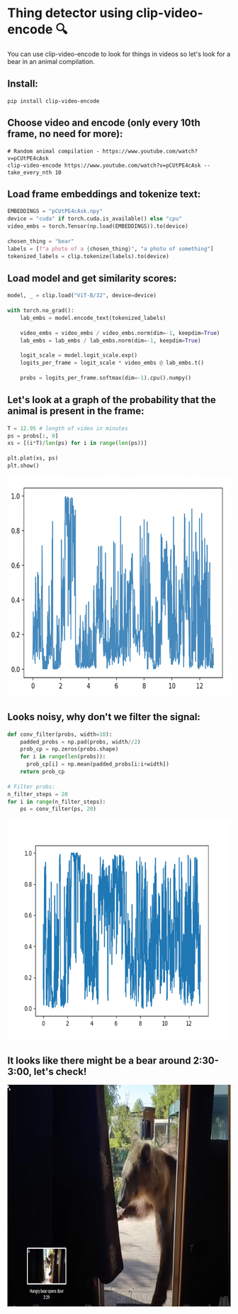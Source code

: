 # Thing detector using clip-video-encode 🔍

You can use clip-video-encode to look for things in videos so let's look for a bear in an animal compilation.

## Install:
```
pip install clip-video-encode
```

## Choose video and encode (only every 10th frame, no need for more):
```
# Random animal compilation - https://www.youtube.com/watch?v=pCUtPE4cAsk
clip-video-encode https://www.youtube.com/watch?v=pCUtPE4cAsk --take_every_nth 10
```

## Load frame embeddings and tokenize text:
```python
EMBEDDINGS = "pCUtPE4cAsk.npy"
device = "cuda" if torch.cuda.is_available() else "cpu"
video_embs = torch.Tensor(np.load(EMBEDDINGS)).to(device)

chosen_thing = "bear"
labels = [f"a photo of a {chosen_thing}", "a photo of something"]
tokenized_labels = clip.tokenize(labels).to(device)
```

## Load model and get similarity scores:
```python
model, _ = clip.load("ViT-B/32", device=device)

with torch.no_grad():
    lab_embs = model.encode_text(tokenized_labels)

    video_embs = video_embs / video_embs.norm(dim=-1, keepdim=True)
    lab_embs = lab_embs / lab_embs.norm(dim=-1, keepdim=True)

    logit_scale = model.logit_scale.exp()
    logits_per_frame = logit_scale * video_embs @ lab_embs.t()

    probs = logits_per_frame.softmax(dim=-1).cpu().numpy()
```

## Let's look at a graph of the probability that the animal is present in the frame:
```python
T = 12.95 # length of video in minutes
ps = probs[:, 0]
xs = [(i*T)/len(ps) for i in range(len(ps))]

plt.plot(xs, ps)
plt.show()
```
<p align="center">
  <img src="assets/initial_prob_bear.png" height="500"/>
</p>

## Looks noisy, why don't we filter the signal:
```python
def conv_filter(probs, width=10):
    padded_probs = np.pad(probs, width//2)
    prob_cp = np.zeros(probs.shape)
    for i in range(len(probs)):
      prob_cp[i] = np.mean(padded_probs[i:i+width])
    return prob_cp

# Filter probs:
n_filter_steps = 20
for i in range(n_filter_steps):
    ps = conv_filter(ps, 20)
```

<p align="center">
  <img src="assets/filtering.gif" height="500"/>
</p>

## It looks like there might be a bear around 2:30-3:00, let's check!
<p align="center">
  <img src="assets/bear.png" height="500"/>
</p>
